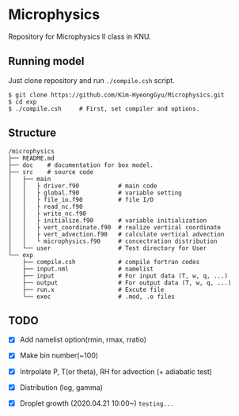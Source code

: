 # Microphysics
Repository for Microphysics II class in KNU.

## Running model
Just clone repository and run `./compile.csh` script.
```
$ git clone https://github.com/Kim-HyeongGyu/Microphysics.git
$ cd exp
$ ./compile.csh     # First, set compiler and options.
```

## Structure
```
/microphysics
├── README.md
├── doc    # documentation for box model.
├── src    # source code
│   ├── main
│   │   ├ driver.f90           # main code
│   │   ├ global.f90           # variable setting
│   │   ├ file_io.f90          # file I/O
│   │   ├ read_nc.f90
│   │   ├ write_nc.f90
│   │   ├ initialize.f90       # variable initialization
│   │   ├ vert_coordinate.f90  # realize vertical coordinate
│   │   ├ vert_advection.f90   # calculate vertical advection
│   │   └ microphysics.f90     # concectration distribution
│   └── user                   # Test directory for User
└── exp
    ├── compile.csh            # compile fortran codes
    ├── input.nml              # namelist
    ├── input                  # For input data (T, w, q, ...)
    ├── output                 # For output data (T, w, q, ...)
    ├── run.x                  # Excute file
    └── exec                   # .mod, .o files

```

## TODO
- [x] Add namelist option(rmin, rmax, rratio)
- [x] Make bin number(~100)
- [x] Intrpolate P, T(or theta), RH for advection (+ adiabatic test)
- [x] Distribution (log, gamma)
- [x] Droplet growth (2020.04.21 10:00~) `testing...`

